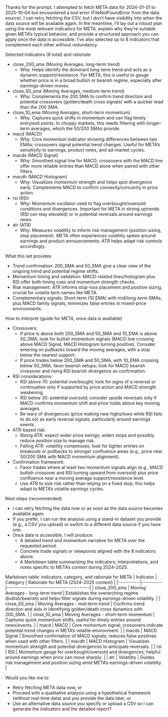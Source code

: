 Thanks for the prompt. I attempted to fetch META data for 2024-01-01 to 2025-10-04 but encountered a tool error (FileNotFoundError from the data source). I can retry fetching the CSV, but I don’t have visibility into when the data source will be available again. In the meantime, I’ll lay out a robust plan using the most relevant indicators for META, explain why they’re suitable given META’s typical behavior, and provide a structured approach you can apply once the data is accessible. I’ve also selected up to 8 indicators that complement each other without redundancy.

Selected indicators (8 total) and rationale
- close_200_sma (Moving Averages, long-term trend)
  - Why: Helps identify the dominant long-term trend and acts as a dynamic support/resistance. For META, this is useful to gauge whether price is in a broad bullish or bearish regime, especially after earnings-driven moves.
- close_50_sma (Moving Averages, medium-term trend)
  - Why: Complements the 200 SMA to confirm trend direction and potential crossovers (golden/death cross signals) with a quicker read than the 200 SMA.
- close_10_ema (Moving Averages, short-term momentum)
  - Why: Captures quick shifts in momentum and can flag timely entry/exit points. In choppy markets, this needs filtering with longer-term averages, which the 50/200 SMAs provide.
- macd (MACD)
  - Why: Core momentum indicator showing differences between two EMAs; crossovers signal potential trend changes. Useful for META’s sensitivity to earnings, product news, and ad-market cycles.
- macds (MACD Signal)
  - Why: Smoothed signal line for MACD; crossovers with the MACD line offer more reliable entries than MACD alone when paired with other filters.
- macdh (MACD Histogram)
  - Why: Visualizes momentum strength and helps spot divergence early. Complements MACD to confirm convexity/concavity in price action.
- rsi (RSI)
  - Why: Momentum oscillator used to flag overbought/oversold conditions and divergences. Important for META in strong uptrends (RSI can stay elevated) or in potential reversals around earnings news.
- atr (ATR)
  - Why: Measures volatility to inform risk management (position sizing, stop placement). META often experiences volatility spikes around earnings and product announcements; ATR helps adapt risk controls accordingly.

What this set provides
- Trend confirmation: 200_SMA and 50_SMA give a clear view of the ongoing trend and potential regime shifts.
- Momentum timing and validation: MACD-related lines/histogram plus RSI offer both timing cues and momentum strength checks.
- Risk management: ATR informs stop-loss placement and position sizing, crucial for volatile tech names like META.
- Complementary signals: Short-term (10 EMA) with mid/long-term SMAs, plus MACD family signals, minimizes false entries in mixed-price environments.

How to interpret (guide for META, once data is available)
- Crossovers:
  - If price is above both 200_SMA and 50_SMA and 10_EMA is above 50_SMA, look for bullish momentum signals (MACD line crossing above MACD Signal, MACD Histogram turning positive). Consider entering on pullbacks toward the moving averages, with a stop below the nearest support.
  - If price trades below 200_SMA and 50_SMA, with 10_EMA crossing below 50_SMA, favor bearish setups; look for MACD bearish crossover and rising RSI bearish divergence as confirmation.
- RSI considerations:
  - RSI above 70: potential overbought; look for signs of a reversal or continuation only if supported by price action and MACD strength weakening.
  - RSI below 30: potential oversold; consider upside reversals only if MACD confirms momentum shift and price holds above key moving averages.
  - Be wary of divergences (price making new highs/lows while RSI fails to do so) as early reversal signals, particularly around earnings events.
- ATR-based risk:
  - Rising ATR: expect wider price swings; widen stops and possibly reduce position size to manage risk.
  - Falling ATR: volatility compresses; look for tighter entries on breakouts or pullbacks to stronger confluence areas (e.g., price near 50/200 SMA with MACD momentum alignment).
- Confirmation framework:
  - Favor trades where at least two momentum signals align (e.g., MACD bullish crossover and RSI turning upward from oversold) plus price confluence near a moving average support/resistance level.
  - Use ATR to size risk rather than relying on a fixed stop; this helps adapt to META’s volatile earnings cycles.

Next steps (recommended)
- I can retry fetching the data now or as soon as the data source becomes available again.
- If you prefer, I can run the analysis using a stand-in dataset you provide (e.g., a CSV you upload) or switch to a different data source if you have one.
- Once data is accessible, I will produce:
  - A detailed trend and momentum narrative for META over the requested period.
  - Concrete trade signals or viewpoints aligned with the 8 indicators above.
  - A Markdown table summarizing the indicators, interpretations, and notes specific to META’s context during 2024–2025.

Markdown table: indicators, category, and rationale for META
| Indicator | Category | Rationale for META (2024–2025 context) |
|-----------|----------|-----------------------------------------|
| close_200_sma | Moving Averages - long-term trend | Establishes the overarching regime (bullish/bearish) and helps filter signals during earnings-driven volatility. |
| close_50_sma | Moving Averages - mid-term trend | Confirms trend direction and aids in identifying golden/death cross dynamics with 200_SMA. |
| close_10_ema | Moving Averages - short-term momentum | Captures quick momentum shifts, useful for timely entries around news/events. |
| macd | MACD | Core momentum signal; crossovers indicate potential trend changes in META’s volatile environment. |
| macds | MACD Signal | Smoothed confirmation of MACD signals; reduces false positives when used with other filters. |
| macdh | MACD Histogram | Visualizes momentum strength and potential divergences to anticipate reversals. |
| rsi | RSI | Momentum gauge for overbought/oversold and divergences; helpful around earnings when price can move sharply. |
| atr | Volatility | Guides risk management and position sizing amid META’s earnings-driven volatility. |

Would you like me to:
- Retry fetching META data now, or
- Proceed with a qualitative analysis using a hypothetical framework (without real-time data) and you provide the data later, or
- Use an alternative data source you specify or upload a CSV so I can generate the indicators and the detailed report?